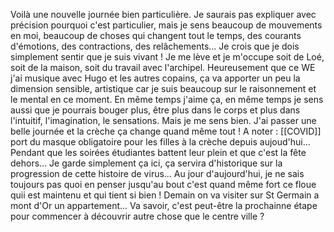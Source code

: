 Voilà une nouvelle journée bien particulière. Je saurais pas expliquer avec précision pourquoi c'est particulier, mais je sens beaucoup de mouvements en moi, beaucoup de choses qui changent tout le temps, des courants d'émotions, des contractions, des relâchements... Je crois que je dois simplement sentir que je suis vivant !
Je me lève et je m'occupe soit de Loé, soit de la maison, soit du travail avec l'archipel. Heureusement que ce WE j'ai musique avec Hugo et les autres copains, ça va apporter un peu la dimension sensible, artistique car je suis beaucoup sur le raisonnement et le mental en ce moment. En même temps j'aime ça, en même temps je sens aussi que je pourrais bouger plus, être plus dans le corps et plus dans l'intuitif, l'imagination, le sensations.
Mais je me sens bien. J'ai passer une belle journée et la crèche ça change quand même tout !
A noter :  [[COVID]] port du masque obligatoire pour les filles à la crèche depuis aujoud'hui... Pendant que les soirées étudiantes battent leur plein et que c'est la fête dehors... Je garde simplement ça ici, ça servira d'historique sur la progression de cette histoire de virus... Au jour d'aujourd'hui, je ne sais toujours pas quoi en penser jusqu'au bout c'est quand même fort ce floue quii est maintenu et qui tient si bien !
Demain on va visiter sur St Germain a mont d'Or un appartement... Va savoir, c'est peut-être la prochainne étape pour commencer à découvrir autre chose que le centre ville ?